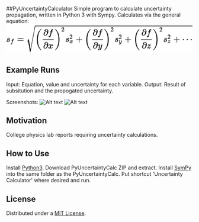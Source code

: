 ##PyUncertaintyCalculator
Simple program to calculate uncertainty propagation, written in Python 3 with Sympy.
Calculates via the general equation:
![Alt text](/images/general_formula.svg?raw=true "Optional Title")

## Example Runs
Input:
Equation, value and uncertainty for each variable.
Output:
Result of subsitution and the propogated uncertainty.

Screenshots:
![Alt text](/images/division.svg?raw=true "Example using division")
![Alt text](/images/polynomial.svg?raw=true "Example using a polynomial")

## Motivation

College physics lab reports requiring uncertainty calculations.

## How to Use
Install [Python3](https://www.python.org/downloads/).
Download PyUncertaintyCalc ZIP and extract.
Install [SymPy](https://github.com/sympy/sympy) into the same folder as the PyUncertaintyCalc.
Put shortcut 'Uncertainty Calculator' where desired and run.

## License

Distributed under a [MIT License](https://opensource.org/licenses/MIT).